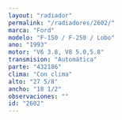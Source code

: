 ```yaml
---
layout: "radiador"
permalink: "/radiadores/2602/"
marca: "Ford"
modelo: "F-150 / F-250 / Lobo"
ano: "1993"
motor: "V6 3.8, V8 5.0,5.8"
transmision: "Automática"
parte: "432186"
clima: "Con clima"
alto: "27 5/8"
ancho: "18 1/2"
observaciones: ""
id: "2602"
---
```



